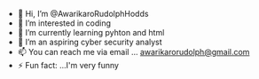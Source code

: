 - 👋 Hi, I’m @AwarikaroRudolphHodds
- 👀 I’m interested in coding
- 🌱 I’m currently learning pyhton and html
- 💞️ I’m an aspiring cyber security analyst
- 📫 You can reach me via email ... awarikarorudolph@gmail.com
- ⚡ Fun fact: ...I'm very funny

<!---
AwarikaroRudolphHodds/AwarikaroRudolphHodds is a ✨ special ✨ repository because its `README.md` (this file) appears on your GitHub profile.
You can click the Preview link to take a look at your changes.
--->
